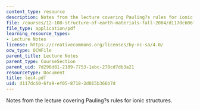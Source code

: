 ```yaml
---
content_type: resource
description: Notes from the lecture covering Pauling?s rules for ionic structures.
file: /courses/12-108-structure-of-earth-materials-fall-2004/d117dc606fa9ef0587182d015b366b7d_lec4.pdf
file_type: application/pdf
learning_resource_types:
- Lecture Notes
license: https://creativecommons.org/licenses/by-nc-sa/4.0/
ocw_type: OCWFile
parent_title: Lecture Notes
parent_type: CourseSection
parent_uid: 7d296d81-2189-7753-1ebc-270cd7db3a21
resourcetype: Document
title: lec4.pdf
uid: d117dc60-6fa9-ef05-8718-2d015b366b7d
---
```

Notes from the lecture covering Pauling?s rules for ionic structures.